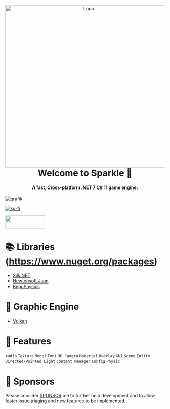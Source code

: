 <p align="center" style="margin-bottom: 0px !important;">
  <img width="512" src="https://cdn.discordapp.com/attachments/1023302205031321690/1116290698568814612/imagsfe.png" alt="Logo" align="center">
</p>

<h1 align="center" style="margin-top: 0px;">Welcome to Sparkle 🎉</h1>
<h4 align="center">A fast, Cross-platform .NET 7 C# 11 game engine.</h4>

![grafik](https://user-images.githubusercontent.com/65916181/220327780-328a50de-def5-485a-b769-1f98b5c292ad.png)

[![ko-fi](https://ko-fi.com/img/githubbutton_sm.svg)](https://ko-fi.com/Q5Q6K0XC0)

[<img src="https://user-images.githubusercontent.com/65916181/229357115-d601e227-e80a-459d-974e-92905e192b08.png" width="125" height="40">](https://discord.gg/7XKw6YQa76)

📚 Libraries (https://www.nuget.org/packages)
==============================================
- [Silk.NET](https://www.nuget.org/packages/Silk.NET)
- [Newtonsoft.Json](https://www.nuget.org/packages/Newtonsoft.Json)
- [BepuPhysics](https://www.nuget.org/packages/BepuPhysics)

🌋 Graphic Engine
==================
- [Vulkan](https://www.vulkan.org/)

🌋 Features
==================
`Audio`
`Texture`
`Model`
`Font`
`3D Camera`
`Material`
`Overlay`
`GUI`
`Scene`
`Entity`
`Directed/Pointed Light`
`Content Manager`
`Config`
`Physic`

💸 Sponsors
============
Please consider [SPONSOR](https://github.com/sponsors/MrScautHD) me to further help development and to allow faster issue triaging and new features to be implemented.

